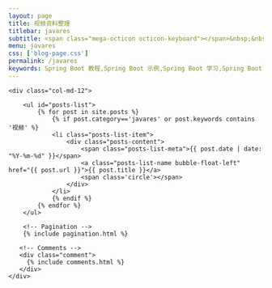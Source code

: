 ```yaml
---
layout: page
title: 视频资料整理
titlebar: javares
subtitle: <span class="mega-octicon octicon-keyboard"></span>&nbsp;&nbsp;  资料来自于网络,如果有侵权，请联系删除
menu: javares
css: ['blog-page.css']
permalink: /javares
keywords: Spring Boot 教程,Spring Boot 示例,Spring Boot 学习,Spring Boot 资源,SpringCloud视频，Java学习资料,java学习路线,Java视频学习
---
```


<div class="row">

    <div class="col-md-12">
    
        <ul id="posts-list">
            {% for post in site.posts %}
                {% if post.category=='javares' or post.keywords contains '视频' %}
                <li class="posts-list-item">
                    <div class="posts-content">
                        <span class="posts-list-meta">{{ post.date | date: "%Y-%m-%d" }}</span>
                        <a class="posts-list-name bubble-float-left" href="{{ post.url }}">{{ post.title }}</a>
                        <span class='circle'></span>
                    </div>
                </li>
                {% endif %}
            {% endfor %}
        </ul> 
    
        <!-- Pagination -->
        {% include pagination.html %}
    
       <!-- Comments -->
       <div class="comment">
         {% include comments.html %}
       </div>
    </div>

</div>
<script>
    $(document).ready(function(){

        // Enable bootstrap tooltip
        $("body").tooltip({ selector: '[data-toggle=tooltip]' });
    
    });
</script>